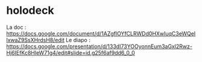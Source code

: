 # holodeck

La doc : https://docs.google.com/document/d/1AZgflOYfCLRWDd0HXwIuqC3eWQeIlxwaZ9SsXHrdsH8/edit
Le diapo : https://docs.google.com/presentation/d/133dI73YOOyonnEum3aGxl2Rwz-Hj6IEfKc8HleW71g4/edit#slide=id.g25f6af9dd6_0_0

